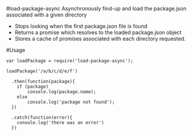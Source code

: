 #load-package-async
Asynchronously find-up and load the package.json associated with a given directory

* Stops looking when the first package.json file is found
* Returns a promise which resolves to the loaded package.json object
* Stores a cache of promises associated with each directory requested.

#Usage

    var loadPackage = require('load-package-async');

    loadPackage('/a/b/c/d/e/f')

      .then(function(package){
        if (package)
            console.log(package.name);
        else
            console.log('package not found');
      })

      .catch(function(error){
        console.log('there was an error')
      })

